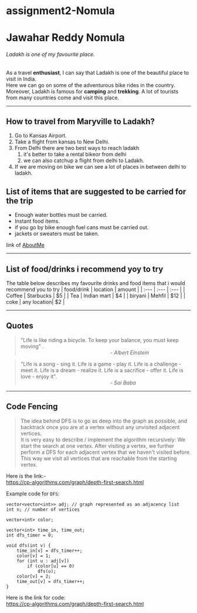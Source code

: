# assignment2-Nomula
# Jawahar Reddy Nomula

###### Ladakh is one of my favourite place.

As a travel **enthusiast**, I can say that Ladakh is one of the beautiful place to visit in India.<br> Here we can go on some of the adventurous bike rides in the country.<br> Moreover, Ladakh is famous for **camping** and **trekking**. A lot of tourists from many countries come and visit this place.

---

## How to travel from Maryville to Ladakh?
1. Go to Kansas Airport.
2. Take a flight from kansas to New Delhi.
3. From Delhi there are two best ways to reach ladakh
    1. it's better to take a rental bikeor from delhi
    2. we can also catchup a flight from delhi to Ladakh.
4. If we are moving on bike we can see a lot of places in between delhi to ladakh.

## List of items that are suggested to be carried for the trip
* Enough water bottles must be carried.
* Instant food items.
* if you go by bike enough fuel cans must be carried out.
* jackets or sweaters must be taken.

link of [AboutMe](https://github.com/jawahar-reddy/assignment2-Nomula/blob/main/AboutMe.md)

---

## List of food/drinks i recommend yoy to try
The table below describes my favourite drinks and food items that i would recommend you to try
| food/drink | location    | amount |
| :---       | :---        | :---   |
| Coffee     |  Starbucks  | $5     |
| Tea        | Indian mart | $4     |
| biryani    |  Mehfil     | $12    |
| coke       | any location| $2     |

---

## Quotes
> "Life is like riding a bicycle. To keep your balance, you must keep moving" .<br>
&nbsp; &nbsp; &nbsp; &nbsp; &nbsp; &nbsp; &nbsp; &nbsp; &nbsp; &nbsp; &nbsp; &nbsp; &nbsp; &nbsp; &nbsp; &nbsp; &nbsp; &nbsp; &nbsp; &nbsp; &nbsp; &nbsp; &nbsp; &nbsp; &nbsp; &nbsp; &nbsp; &nbsp; &nbsp; &nbsp; &nbsp; - *Albert Einstein*

> "Life is a song - sing it. Life is a game - play it. Life is a challenge - meet it. Life is a dream - realize it. Life is a sacrifice - offer it. Life is love - enjoy it".<br> &nbsp; &nbsp; &nbsp; &nbsp; &nbsp; &nbsp; &nbsp; &nbsp; &nbsp; &nbsp; &nbsp; &nbsp; &nbsp; &nbsp; &nbsp; &nbsp; &nbsp; &nbsp; &nbsp; &nbsp; &nbsp; &nbsp; &nbsp; &nbsp; &nbsp; &nbsp; &nbsp; &nbsp; &nbsp; &nbsp; &nbsp; - *Sai Baba*

---

## Code Fencing

> The idea behind DFS is to go as deep into the graph as possible, and backtrack once you are at a vertex without any unvisited adjacent vertices.<br>
It is very easy to describe / implement the algorithm recursively: We start the search at one vertex. After visiting a vertex, we further perform a DFS for each adjacent vertex that we haven't visited before. This way we visit all vertices that are reachable from the starting vertex.

Here is the link:- <br>
<https://cp-algorithms.com/graph/depth-first-search.html>

Example code for `DFS`: 

```
vector<vector<int>> adj; // graph represented as an adjacency list
int n; // number of vertices

vector<int> color;

vector<int> time_in, time_out;
int dfs_timer = 0;

void dfs(int v) {
    time_in[v] = dfs_timer++;
    color[v] = 1;
    for (int u : adj[v])
        if (color[u] == 0)
            dfs(u);
    color[v] = 2;
    time_out[v] = dfs_timer++;
}

```
Here is the link for code: <br>
<https://cp-algorithms.com/graph/depth-first-search.html>


